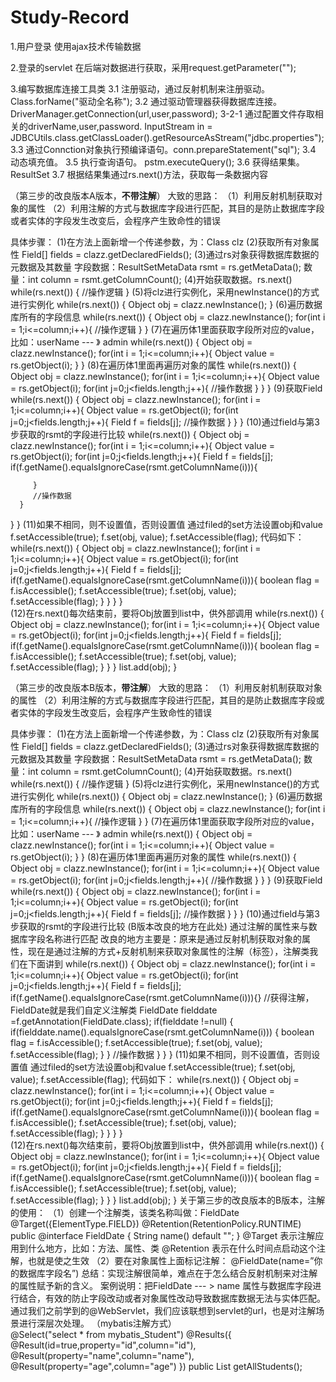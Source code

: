# Study-Record
1.用户登录
使用ajax技术传输数据

2.登录的servlet
在后端对数据进行获取，采用request.getParameter("");

<!--
  以下步骤表示最原始的写法
 存在的不足有：（1）方法不能够完全通用，第一个参数无法动态传输，在此基础经过改良，传递了Map<String,Object> ma进来，里面存放的是需要填充的值
                             （2）对rs返回的值不能方便、快速的去进行处理
综上原因，我们开始改良这个数据库工具类 
-->
3.编写数据库连接工具类
  3.1 注册驱动，通过反射机制来注册驱动。Class.forName("驱动全名称");
  3.2 通过驱动管理器获得数据库连接。DriverManager.getConnection(url,user,password);
    3-2-1 通过配置文件存取相关的driverName,user,password.
          InputStream in = JDBCUtils.class.getClassLoader().getResourceAsStream("jdbc.properties");
  3.3 通过Connction对象执行预编译语句。conn.prepareStatement("sql");
  3.4 动态填充值。
  3.5 执行查询语句。 pstm.executeQuery();
  3.6 获得结果集。ResultSet
  3.7 根据结果集通过rs.next()方法，获取每一条数据内容
  
（第三步的改良版本A版本，**不带注解**）
大致的思路：
（1）利用反射机制获取对象的属性
（2）利用注解的方式与数据库字段进行匹配，其目的是防止数据库字段或者实体的字段发生改变后，会程序产生致命性的错误

具体步骤：
(1)在方法上面新增一个传递参数，为：Class clz
(2)获取所有对象属性
Field[] fields = clazz.getDeclaredFields();
(3)通过rs对象获得数据库数据的元数据及其数量
        字段数据：ResultSetMetaData rsmt = rs.getMetaData();
        数量：int column = rsmt.getColumnCount();
(4)开始获取数据。rs.next()
while(rs.next()) {
   //操作逻辑
}
(5)将clz进行实例化，采用newInstance()的方式进行实例化
while(rs.next()) {
   Object obj = clazz.newInstance();
}
(6)遍历数据库所有的字段信息
while(rs.next()) {
   Object obj = clazz.newInstance();
   for(int i = 1;i<=column;i++){
      //操作逻辑
   }
}
(7)在遍历体1里面获取字段所对应的value，比如：userName --- 》 admin
while(rs.next()) {
   Object obj = clazz.newInstance();
   for(int i = 1;i<=column;i++){
      Object value = rs.getObject(i);
   }
}
(8)在遍历体1里面再遍历对象的属性
while(rs.next()) {
   Object obj = clazz.newInstance();
   for(int i = 1;i<=column;i++){
      Object value = rs.getObject(i);
      for(int j=0;j<fields.length;j++){
         //操作数据
      }
   }
}
(9)获取Field
while(rs.next()) {
   Object obj = clazz.newInstance();
   for(int i = 1;i<=column;i++){
      Object value = rs.getObject(i);
      for(int j=0;j<fields.length;j++){
         Field f = fields[j];
         //操作数据
      }
   }
}
(10)通过field与第3步获取的rsmt的字段进行比较
while(rs.next()) {
   Object obj = clazz.newInstance();
   for(int i = 1;i<=column;i++){
      Object value = rs.getObject(i);
      for(int j=0;j<fields.length;j++){
         Field f = fields[j];
         if(f.getName().equalsIgnoreCase(rsmt.getColumnName(i))){
         
         }
         //操作数据
      }
   }
}
(11)如果不相同，则不设置值，否则设置值
              通过filed的set方法设置obj和value
     f.setAccessible(true);
	 f.set(obj, value);
	 f.setAccessible(flag); 
  代码如下：
while(rs.next()) {
   Object obj = clazz.newInstance();
   for(int i = 1;i<=column;i++){
      Object value = rs.getObject(i);
      for(int j=0;j<fields.length;j++){
         Field f = fields[j];
         if(f.getName().equalsIgnoreCase(rsmt.getColumnName(i))){
            boolean flag = f.isAccessible();
	        f.setAccessible(true);
	        f.set(obj, value);
	        f.setAccessible(flag);
         }
      }
   }
}      
 (12)在rs.next()每次结束前，要将Obj放置到list中，供外部调用
 while(rs.next()) {
   Object obj = clazz.newInstance();
   for(int i = 1;i<=column;i++){
      Object value = rs.getObject(i);
      for(int j=0;j<fields.length;j++){
         Field f = fields[j];
         if(f.getName().equalsIgnoreCase(rsmt.getColumnName(i))){
            boolean flag = f.isAccessible();
	        f.setAccessible(true);
	        f.set(obj, value);
	        f.setAccessible(flag);
         }
      }
   }
   list.add(obj);
}

（第三步的改良版本B版本，**带注解**）
大致的思路：
（1）利用反射机制获取对象的属性
（2）利用注解的方式与数据库字段进行匹配，其目的是防止数据库字段或者实体的字段发生改变后，会程序产生致命性的错误

具体步骤：
(1)在方法上面新增一个传递参数，为：Class clz
(2)获取所有对象属性
Field[] fields = clazz.getDeclaredFields();
(3)通过rs对象获得数据库数据的元数据及其数量
        字段数据：ResultSetMetaData rsmt = rs.getMetaData();
        数量：int column = rsmt.getColumnCount();
(4)开始获取数据。rs.next()
while(rs.next()) {
   //操作逻辑
}
(5)将clz进行实例化，采用newInstance()的方式进行实例化
while(rs.next()) {
   Object obj = clazz.newInstance();
}
(6)遍历数据库所有的字段信息
while(rs.next()) {
   Object obj = clazz.newInstance();
   for(int i = 1;i<=column;i++){
      //操作逻辑
   }
}
(7)在遍历体1里面获取字段所对应的value，比如：userName --- 》 admin
while(rs.next()) {
   Object obj = clazz.newInstance();
   for(int i = 1;i<=column;i++){
      Object value = rs.getObject(i);
   }
}
(8)在遍历体1里面再遍历对象的属性
while(rs.next()) {
   Object obj = clazz.newInstance();
   for(int i = 1;i<=column;i++){
      Object value = rs.getObject(i);
      for(int j=0;j<fields.length;j++){
         //操作数据
      }
   }
}
(9)获取Field
while(rs.next()) {
   Object obj = clazz.newInstance();
   for(int i = 1;i<=column;i++){
      Object value = rs.getObject(i);
      for(int j=0;j<fields.length;j++){
         Field f = fields[j];
         //操作数据
      }
   }
}
(10)通过field与第3步获取的rsmt的字段进行比较  (B版本改良的地方在此处)
通过注解的属性来与数据库字段名称进行匹配
改良的地方主要是：原来是通过反射机制获取对象的属性，现在是通过注解的方式+反射机制来获取对象属性的注解（标签），注解类我们在下面讲到
while(rs.next()) {
   Object obj = clazz.newInstance();
   for(int i = 1;i<=column;i++){
      Object value = rs.getObject(i);
      for(int j=0;j<fields.length;j++){
         Field f = fields[j];
         if(f.getName().equalsIgnoreCase(rsmt.getColumnName(i))){}
        //获得注解， FieldDate就是我们自定义注解类
FieldDate fielddate =f.getAnnotation(FieldDate.class);
if(fielddate !=null) {
               	if(fielddate.name().equalsIgnoreCase(rsmt.getColumnName(i))) {
		      boolean flag = f.isAccessible();
		      f.setAccessible(true);
		      f.set(obj, value);
		      f.setAccessible(flag);
		 }
}
         //操作数据
      }
   }
}
(11)如果不相同，则不设置值，否则设置值
              通过filed的set方法设置obj和value
     f.setAccessible(true);
	 f.set(obj, value);
	 f.setAccessible(flag); 
  代码如下：
while(rs.next()) {
   Object obj = clazz.newInstance();
   for(int i = 1;i<=column;i++){
      Object value = rs.getObject(i);
      for(int j=0;j<fields.length;j++){
         Field f = fields[j];
         if(f.getName().equalsIgnoreCase(rsmt.getColumnName(i))){
            boolean flag = f.isAccessible();
	        f.setAccessible(true);
	        f.set(obj, value);
	        f.setAccessible(flag);
         }
      }
   }
}      
 (12)在rs.next()每次结束前，要将Obj放置到list中，供外部调用
 while(rs.next()) {
   Object obj = clazz.newInstance();
   for(int i = 1;i<=column;i++){
      Object value = rs.getObject(i);
      for(int j=0;j<fields.length;j++){
         Field f = fields[j];
         if(f.getName().equalsIgnoreCase(rsmt.getColumnName(i))){
            boolean flag = f.isAccessible();
	        f.setAccessible(true);
	        f.set(obj, value);
	        f.setAccessible(flag);
         }
      }
   }
   list.add(obj);
}
关于第三步的改良版本的B版本，注解的使用：
（1）创建一个注解类，该类名称叫做：FieldDate
@Target({ElementType.FIELD})
@Retention(RetentionPolicy.RUNTIME)
public @interface FieldDate {
	 String name() default "";
}
 @Target 表示注解应用到什么地方，比如：方法、属性、类
 @Retention 表示在什么时间点启动这个注解，也就是使之生效
（2）要在对象属性上面标记注解： @FieldDate(name=”你的数据库字段名”)
总结：实现注解很简单，难点在于怎么结合反射机制来对注解的属性赋予新的含义。
案例说明：把FieldDate --- > name 属性与数据库字段进行结合，有效的防止字段改动或者对象属性改动导致数据库数据无法与实体匹配。通过我们之前学到的@WebServlet，我们应该联想到servlet的url，也是对注解场景进行深层次处理。
（mybatis注解方式）	
@Select("select * from mybatis_Student")
	@Results({
		@Result(id=true,property="id",column="id"),
		@Result(property="name",column="name"),
		@Result(property="age",column="age")
	})
	public List<Student> getAllStudents();
